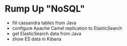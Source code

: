 Rump Up "NoSQL"
=====

* fill cassandra tables from Java
* configure Apache Camel replication to ElasticSearch
* get ElasticSearch data from Java
* show ES data in Kibana